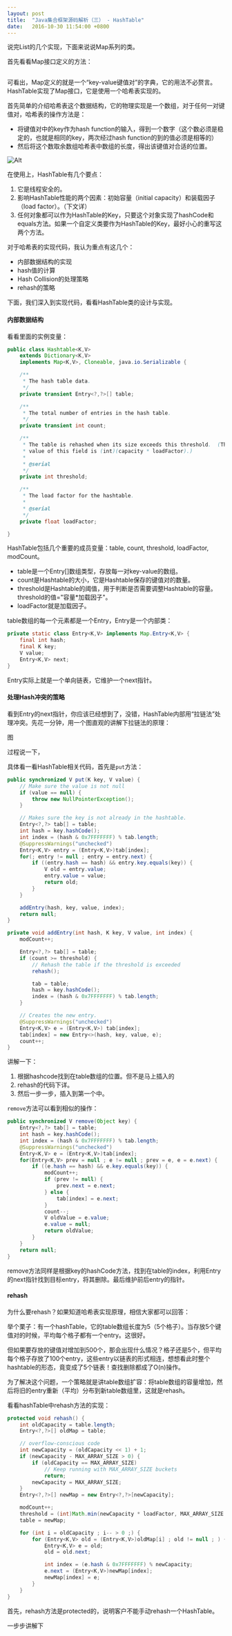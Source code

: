 ```yaml
---
layout: post
title:  "Java集合框架源码解析（三） - HashTable"
date:   2016-10-30 11:54:00 +0800
---
```


说完List的几个实现，下面来说说Map系列的类。

首先看看Map接口定义的方法：

~~~ java

~~~

可看出，Map定义的就是一个“key-value键值对”的字典，它的用法不必赘言。HashTable实现了Map接口，它是使用一个哈希表实现的。

首先简单的介绍哈希表这个数据结构，它的物理实现是一个数组，对于任何一对键值对，哈希表的操作方法是：

- 将键值对中的key作为hash function的输入，得到一个数字（这个数必须是稳定的，也就是相同的key，两次经过hash function的到的值必须是相等的）
- 然后将这个数取余数组哈希表中数组的长度，得出该键值对合适的位置。

![Alt](/images/hashtable(3).jpg)

在使用上，HashTable有几个要点：

1. 它是线程安全的。
2. 影响HashTable性能的两个因素：初始容量（initial capacity）和装载因子（load factor）。（下文详）
3. 任何对象都可以作为HashTable的Key，只要这个对象实现了hashCode和equals方法。如果一个自定义类要作为HashTable的Key，最好小心的重写这两个方法。

对于哈希表的实现代码，我认为重点有这几个：

- 内部数据结构的实现
- hash值的计算
- Hash Collision的处理策略
- rehash的策略

下面，我们深入到实现代码，看看HashTable类的设计与实现。

#### 内部数据结构

看看里面的实例变量：

~~~ java
public class Hashtable<K,V>
    extends Dictionary<K,V>
    implements Map<K,V>, Cloneable, java.io.Serializable {

    /**
     * The hash table data.
     */
    private transient Entry<?,?>[] table;

    /**
     * The total number of entries in the hash table.
     */
    private transient int count;

    /**
     * The table is rehashed when its size exceeds this threshold.  (The
     * value of this field is (int)(capacity * loadFactor).)
     *
     * @serial
     */
    private int threshold;

    /**
     * The load factor for the hashtable.
     *
     * @serial
     */
    private float loadFactor;

}
~~~

HashTable包括几个重要的成员变量：table, count, threshold, loadFactor, modCount。
- table是一个Entry[]数组类型，存放每一对key-value的数组。
- count是Hashtable的大小，它是Hashtable保存的键值对的数量。
- threshold是Hashtable的阈值，用于判断是否需要调整Hashtable的容量。threshold的值="容量*加载因子"。
- loadFactor就是加载因子。

table数组的每一个元素都是一个Entry，Entry是一个内部类：

~~~ java
private static class Entry<K,V> implements Map.Entry<K,V> {
    final int hash;
    final K key;
    V value;
    Entry<K,V> next;
}
~~~

Entry实际上就是一个单向链表，它维护一个next指针。

#### 处理Hash冲突的策略

看到Entry的next指针，你应该已经想到了，没错，HashTable内部用“拉链法”处理冲突。先花一分钟，用一个图直观的讲解下拉链法的原理：

图

过程说一下，

具体看一看HashTable相关代码，首先是`put`方法：

~~~ java
public synchronized V put(K key, V value) {
    // Make sure the value is not null
    if (value == null) {
        throw new NullPointerException();
    }

    // Makes sure the key is not already in the hashtable.
    Entry<?,?> tab[] = table;
    int hash = key.hashCode();
    int index = (hash & 0x7FFFFFFF) % tab.length;
    @SuppressWarnings("unchecked")
    Entry<K,V> entry = (Entry<K,V>)tab[index];
    for(; entry != null ; entry = entry.next) {
        if ((entry.hash == hash) && entry.key.equals(key)) {
            V old = entry.value;
            entry.value = value;
            return old;
        }
    }

    addEntry(hash, key, value, index);
    return null;
}

private void addEntry(int hash, K key, V value, int index) {
    modCount++;

    Entry<?,?> tab[] = table;
    if (count >= threshold) {
        // Rehash the table if the threshold is exceeded
        rehash();

        tab = table;
        hash = key.hashCode();
        index = (hash & 0x7FFFFFFF) % tab.length;
    }

    // Creates the new entry.
    @SuppressWarnings("unchecked")
    Entry<K,V> e = (Entry<K,V>) tab[index];
    tab[index] = new Entry<>(hash, key, value, e);
    count++;
}

~~~

讲解一下：

1. 根据hashcode找到在table数组的位置。但不是马上插入的
2. rehash的代码下详。
3. 然后一步一步，插入到第一个中。

`remove`方法可以看到相似的操作：

~~~ java
public synchronized V remove(Object key) {
    Entry<?,?> tab[] = table;
    int hash = key.hashCode();
    int index = (hash & 0x7FFFFFFF) % tab.length;
    @SuppressWarnings("unchecked")
    Entry<K,V> e = (Entry<K,V>)tab[index];
    for(Entry<K,V> prev = null ; e != null ; prev = e, e = e.next) {
        if ((e.hash == hash) && e.key.equals(key)) {
            modCount++;
            if (prev != null) {
                prev.next = e.next;
            } else {
                tab[index] = e.next;
            }
            count--;
            V oldValue = e.value;
            e.value = null;
            return oldValue;
        }
    }
    return null;
}
~~~

remove方法同样是根据key的hashCode方法，找到在table的index，利用Entry的next指针找到目标entry，将其删除。最后维护前后entry的指针。

#### rehash

为什么要rehash？如果知道哈希表实现原理，相信大家都可以回答：

举个栗子：有一个hashTable，它的table数组长度为5（5个格子）。当存放5个键值对的时候，平均每个格子都有一个entry。这很好。

但如果要存放的键值对增加到500个，那会出现什么情况？格子还是5个，但平均每个格子存放了100个entry，这些entry以链表的形式相连，想想看此时整个hashtable的形态，竟变成了5个链表！查找删除都成了O(n)操作。

为了解决这个问题，一个策略就是讲table数组扩容：将table数组的容量增加，然后将旧的entry重新（平均）分布到新table数组里，这就是rehash。

看看hashTable中rehash方法的实现：

~~~ java
protected void rehash() {
    int oldCapacity = table.length;
    Entry<?,?>[] oldMap = table;

    // overflow-conscious code
    int newCapacity = (oldCapacity << 1) + 1;
    if (newCapacity - MAX_ARRAY_SIZE > 0) {
        if (oldCapacity == MAX_ARRAY_SIZE)
            // Keep running with MAX_ARRAY_SIZE buckets
            return;
        newCapacity = MAX_ARRAY_SIZE;
    }
    Entry<?,?>[] newMap = new Entry<?,?>[newCapacity];

    modCount++;
    threshold = (int)Math.min(newCapacity * loadFactor, MAX_ARRAY_SIZE + 1);
    table = newMap;

    for (int i = oldCapacity ; i-- > 0 ;) {
        for (Entry<K,V> old = (Entry<K,V>)oldMap[i] ; old != null ; ) {
            Entry<K,V> e = old;
            old = old.next;

            int index = (e.hash & 0x7FFFFFFF) % newCapacity;
            e.next = (Entry<K,V>)newMap[index];
            newMap[index] = e;
        }
    }
}
~~~

首先，rehash方法是protected的，说明客户不能手动rehash一个HashTable。

一步步讲解下
